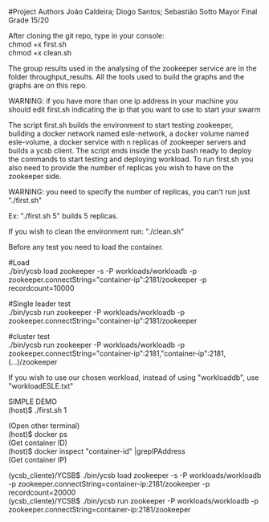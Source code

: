 #Project Authors João Caldeira; Diogo Santos; Sebastião Sotto Mayor
Final Grade 15/20

After cloning the git repo, type in your console:  
chmod +x first.sh   
chmod +x clean.sh  

The group results used in the analysing of the zookeeper service are in the folder throughput_results.
All the tools used to build the graphs and the graphs are on this repo.

WARNING: if you have more than one ip address in your machine you should edit first.sh indicating the ip that you want to use to start your swarm

The script first.sh builds the environment to start testing zookeeper, building a docker network named esle-network, a docker volume named esle-volume, a docker service with n replicas of zookeeper servers and builds a ycsb client. The script ends inside the ycsb bash ready to deploy the commands to start testing and deploying workload. 
To run first.sh you also need to provide the number of replicas you wish to have on the zookeeper side. 

WARNING: you need to specify the number of replicas, you can't run just "./first.sh"

Ex: "./first.sh 5" builds 5 replicas.

If you wish to clean the environment run:
"./clean.sh"

Before any test you need to load the container.

#Load  
./bin/ycsb load zookeeper -s -P workloads/workloadb -p zookeeper.connectString="container-ip":2181/zookeeper -p recordcount=10000

#Single leader test  
./bin/ycsb run zookeeper -P workloads/workloadb -p zookeeper.connectString="container-ip":2181/zookeeper

#cluster test  
./bin/ycsb run zookeeper -P workloads/workloadb -p zookeeper.connectString="container-ip":2181,"container-ip":2181,(...)/zookeeper

If you wish to use our chosen workload, instead of using "workloaddb", use "workloadESLE.txt"

SIMPLE DEMO   
(host)$ ./first.sh 1  

(Open other terminal)  
(host)$ docker ps  
(Get container ID)  
(host)$ docker inspect "container-id" |grepIPAddress  
(Get container IP)

(ycsb_cliente)/YCSB$ ./bin/ycsb load zookeeper -s -P workloads/workloadb -p zookeeper.connectString=container-ip:2181/zookeeper -p recordcount=20000  
(ycsb_cliente)/YCSB$ ./bin/ycsb run zookeeper -P workloads/workloadb -p zookeeper.connectString=container-ip:2181/zookeeper  
